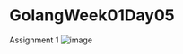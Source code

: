 # GolangWeek01Day05

Assignment 1
![image](https://user-images.githubusercontent.com/97422732/199906293-5413439d-f773-4ac4-b13b-67bb9816d02c.png)
